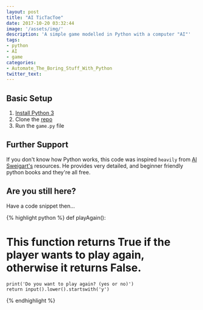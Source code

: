 ```yaml
---
layout: post
title: "AI TicTacToe"
date: 2017-10-20 03:32:44
image: '/assets/img/'
description: 'A simple game modelled in Python with a computer "AI"'
tags:
- python
- AI
- game
categories:
- Automate_The_Boring_Stuff_With_Python
twitter_text:
---
```


## Basic Setup

1. [Install Python 3](https://www.python.org/)
2. Clone the [repo](https://github.com/jimmyjoseph1295/AITicTacToe)
3. Run the `game.py` file

## Further Support

If you don't know how Python works, this code was inspired `heavily` from [Al Sweigart's](https://inventwithpython.com/chapter10.html) resources. He provides very detailed, and beginner friendly python books and they're all free.

## Are you still here?

Have a code snippet then...

{% highlight python %}
def playAgain():
# This function returns True if the player wants to play again, otherwise it returns False.
	print('Do you want to play again? (yes or no)')
	return input().lower().startswith('y')

{% endhighlight %}






